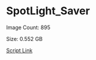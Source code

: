 # SpotLight_Saver

Image Count: 895

Size: 0.552 GB

[Script Link](https://github.com/liuyal/Archive/blob/master/Python/Utilities/Miscellaneous/spotlight_saver.py)